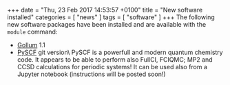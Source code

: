 +++
date = "Thu, 23 Feb 2017 14:53:57 +0100"
title = "New software installed"
categories = [ "news" ]
tags = [ "software" ]
+++
The following new software packages have been installed and are
available with the `module` command:

- [Gollum](http://www.physics.lancs.ac.uk/gollum/) 1.1
- [PySCF](http://sunqm.github.io/pyscf/) git version\\
  PySCF is a powerfull and modern quantum chemistry code. It appears
  to be able to perform also FullCI, FCIQMC; MP2 and CCSD calculations
  for periodic systems! It can be used also from a Jupyter notebook
  (instructions will be posted soon!)
